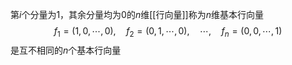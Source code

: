 第$i$个分量为$1$，其余分量均为$0$的$n$维[[行向量]]称为$n$维基本行向量
$$
f_1=(1,0,\cdots,0),\quad
f_2=(0,1,\cdots,0),\quad
\cdots,\quad
f_n=(0,0,\cdots,1)
$$
是互不相同的$n$个基本行向量